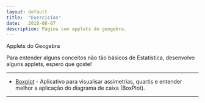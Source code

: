 ```yaml
---
layout: default
title:  "Exercicíos"
date:   2018-08-07
description: Página com applets do geogebra.
---
```



<p class="intro">Applets do Geogebra</p>

Para entender alguns conceitos não tão básicos de Estatística, desenvolvo alguns applets, espero que goste!

---

* [Boxplot][boxplot] - Aplicativo para visualisar assimetrias, quartis e entender melhor a aplicação do diagrama de caixa (BoxPlot).

---
   
[boxplot]:https://www.geogebra.org/m/aurvf6dz
